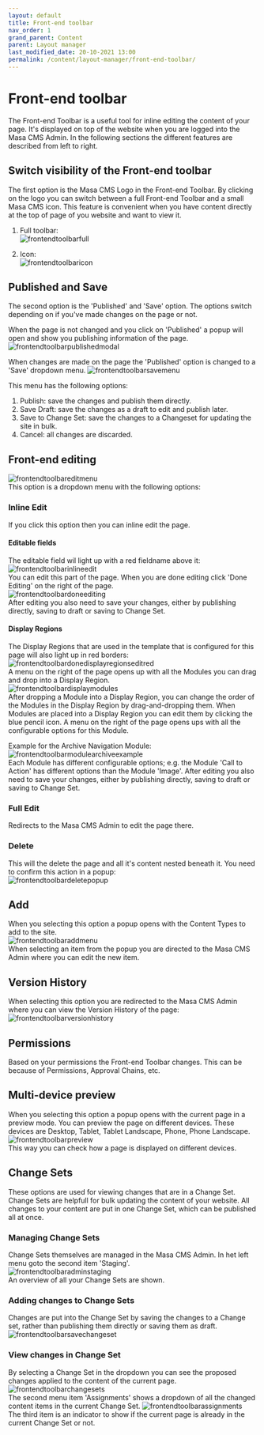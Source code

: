 ```yaml
---
layout: default
title: Front-end toolbar
nav_order: 1
grand_parent: Content
parent: Layout manager
last_modified_date: 20-10-2021 13:00
permalink: /content/layout-manager/front-end-toolbar/
---
```


# Front-end toolbar

The Front-end Toolbar is a useful tool for inline editing the content of your page. 
It's displayed on top of the website when you are logged into the Masa CMS Admin.
In the following sections the different features are described from left to right.

## Switch visibility of the Front-end toolbar
The first option is the Masa CMS Logo in the Front-end Toolbar. By clicking on the logo you can switch between a full Front-end Toolbar and a small Masa CMS icon. This feature is convenient when you have content directly at the top of page of you website and want to view it.

1. Full toolbar:  
![frontendtoolbarfull](/assets/02_content/01_layout-manager/01_front-end-toolbar/front-end-toolbar_full.png)

2. Icon:  
![frontendtoolbaricon](/assets/02_content/01_layout-manager/01_front-end-toolbar/front-end-toolbar_icon.png)

## Published and Save
The second option is the 'Published' and 'Save' option.
The options switch depending on if you've made changes on the page or not.

When the page is not changed and you click on 'Published' a popup will open and show you publishing information of the page.  
![frontendtoolbarpublishedmodal](/assets/02_content/01_layout-manager/01_front-end-toolbar/front-end-toolbar_published_modal.png)  

When changes are made on the page the 'Published' option is changed to a 'Save' dropdown menu.
![frontendtoolbarsavemenu](/assets/02_content/01_layout-manager/01_front-end-toolbar/front-end-toolbar_save_menu.png)  

This menu has the following options:

1. Publish: save the changes and publish them directly.
2. Save Draft: save the changes as a draft to edit and publish later.
3. Save to Change Set: save the changes to a Changeset for updating the site in bulk.
4. Cancel: all changes are discarded.

## Front-end editing
![frontendtoolbareditmenu](/assets/02_content/01_layout-manager/01_front-end-toolbar/front-end-toolbar_edit_menu.png)  
This option is a dropdown menu with the following options:  
### Inline Edit
If you click this option then you can inline edit the page. 

#### Editable fields
The editable field wil light up with a red fieldname above it:  
![frontendtoolbarinlineedit](/assets/02_content/01_layout-manager/01_front-end-toolbar/front-end-toolbar_inline_edit_red.png)  
You can edit this part of the page. When you are done editing click 'Done Editing' on the right of the page.  
![frontendtoolbardoneediting](/assets/02_content/01_layout-manager/01_front-end-toolbar/front-end-toolbar_inline_done_editing.png)  
After editing you also need to save your changes, either by publishing directly, saving to draft or saving to Change Set.

#### Display Regions
The Display Regions that are used in the template that is configured for this page will also light up in red borders:  
![frontendtoolbardonedisplayregionseditred](/assets/02_content/01_layout-manager/01_front-end-toolbar/front-end-toolbar_display_regions_edit_red.png)  
A menu on the right of the page opens up with all the Modules you can drag and drop into a Display Region.  
![frontendtoolbardisplaymodules](/assets/02_content/01_layout-manager/01_front-end-toolbar/front-end-toolbar_display_modules.png)  
After dropping a Module into a Display Region, you can change the order of the Modules in the Display Region by drag-and-dropping them.
When Modules are placed into a Display Region you can edit them by clicking the blue pencil icon.
A menu on the right of the page opens ups with all the configurable options for this Module.

Example for the Archive Navigation Module:  
![frontendtoolbarmodulearchiveexample](/assets/02_content/01_layout-manager/01_front-end-toolbar/front-end-toolbar_module_archive_example.png)  
Each Module has different configurable options; e.g. the Module 'Call to Action' has different options than the Module 'Image'.
After editing you also need to save your changes, either by publishing directly, saving to draft or saving to Change Set.

### Full Edit
Redirects to the Masa CMS Admin to edit the page there.
### Delete
This will the delete the page and all it's content nested beneath it.
You need to confirm this action in a popup:  
![frontendtoolbardeletepopup](/assets/02_content/01_layout-manager/01_front-end-toolbar/front-end-toolbar_delete_popup.png)  

## Add
When you selecting this option a popup opens with the Content Types to add to the site.  
![frontendtoolbaraddmenu](/assets/02_content/01_layout-manager/01_front-end-toolbar/front-end-toolbar_add_menu.png)  
When selecting an item from the popup you are directed to the Masa CMS Admin where you can edit the new item.

## Version History
When selecting this option you are redirected to the Masa CMS Admin where you can view the Version History of the page:  
![frontendtoolbarversionhistory](/assets/02_content/01_layout-manager/01_front-end-toolbar/front-end-toolbar_version_history.png)  

## Permissions
Based on your permissions the Front-end Toolbar changes.
This can be because of Permissions, Approval Chains, etc.

## Multi-device preview
When you selecting this option a popup opens with the current page in a preview mode.
You can preview the page on different devices. These devices are Desktop, Tablet, Tablet Landscape, Phone, Phone Landscape.  
![frontendtoolbarpreview](/assets/02_content/01_layout-manager/01_front-end-toolbar/front-end-toolbar_preview.png)  
This way you can check how a page is displayed on different devices.

## Change Sets
These options are used for viewing changes that are in a Change Set.
Change Sets are helpfull for bulk updating the content of your website. 
All changes to your content are put in one Change Set, which can be published all at once.  

### Managing Change Sets
Change Sets themselves are managed in the Masa CMS Admin. In het left menu goto the second item 'Staging'.  
![frontendtoolbaradminstaging](/assets/02_content/01_layout-manager/01_front-end-toolbar/front-end-toolbar_admin_staging.png)  
An overview of all your Change Sets are shown.   

### Adding changes to Change Sets
Changes are put into the Change Set by saving the changes to a Change set, rather than publishing them directly or saving them as draft.  
![frontendtoolbarsavechangeset](/assets/02_content/01_layout-manager/01_front-end-toolbar/front-end-toolbar_save_change_set.png) 

### View changes in Change Set
By selecting a Change Set in the dropdown you can see the proposed changes applied to the content of the current page.
![frontendtoolbarchangesets](/assets/02_content/01_layout-manager/01_front-end-toolbar/front-end-toolbar_changesets.png)  
The second menu item 'Assignments' shows a dropdown of all the changed content items in the current Change Set.
![frontendtoolbarassignments](/assets/02_content/01_layout-manager/01_front-end-toolbar/front-end-toolbar_assignments.png)  
The third item is an indicator to show if the current page is already in the current Change Set or not.